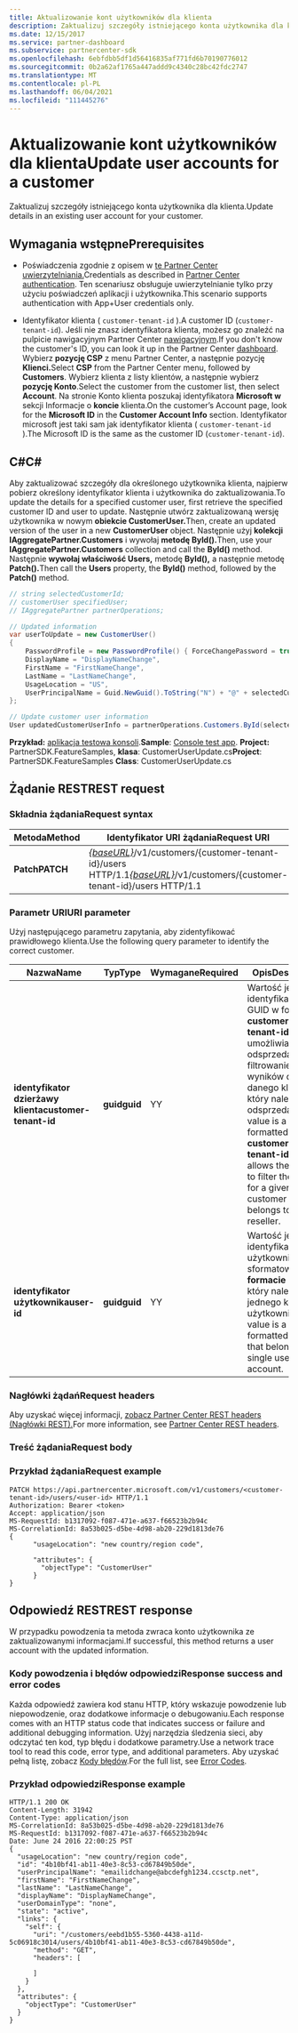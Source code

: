 ```yaml
---
title: Aktualizowanie kont użytkowników dla klienta
description: Zaktualizuj szczegóły istniejącego konta użytkownika dla klienta.
ms.date: 12/15/2017
ms.service: partner-dashboard
ms.subservice: partnercenter-sdk
ms.openlocfilehash: 6ebfdbb5df1d56416835af771fd6b70190776012
ms.sourcegitcommit: 0b2a62af1765a447addd9c4340c28bc42fdc2747
ms.translationtype: MT
ms.contentlocale: pl-PL
ms.lasthandoff: 06/04/2021
ms.locfileid: "111445276"
---
```

# <a name="update-user-accounts-for-a-customer"></a><span data-ttu-id="240b0-103">Aktualizowanie kont użytkowników dla klienta</span><span class="sxs-lookup"><span data-stu-id="240b0-103">Update user accounts for a customer</span></span>

<span data-ttu-id="240b0-104">Zaktualizuj szczegóły istniejącego konta użytkownika dla klienta.</span><span class="sxs-lookup"><span data-stu-id="240b0-104">Update details in an existing user account for your customer.</span></span>

## <a name="prerequisites"></a><span data-ttu-id="240b0-105">Wymagania wstępne</span><span class="sxs-lookup"><span data-stu-id="240b0-105">Prerequisites</span></span>

- <span data-ttu-id="240b0-106">Poświadczenia zgodnie z opisem w [te Partner Center uwierzytelniania.](partner-center-authentication.md)</span><span class="sxs-lookup"><span data-stu-id="240b0-106">Credentials as described in [Partner Center authentication](partner-center-authentication.md).</span></span> <span data-ttu-id="240b0-107">Ten scenariusz obsługuje uwierzytelnianie tylko przy użyciu poświadczeń aplikacji i użytkownika.</span><span class="sxs-lookup"><span data-stu-id="240b0-107">This scenario supports authentication with App+User credentials only.</span></span>

- <span data-ttu-id="240b0-108">Identyfikator klienta ( `customer-tenant-id` ).</span><span class="sxs-lookup"><span data-stu-id="240b0-108">A customer ID (`customer-tenant-id`).</span></span> <span data-ttu-id="240b0-109">Jeśli nie znasz identyfikatora klienta, możesz go znaleźć na pulpicie nawigacyjnym Partner Center [nawigacyjnym](https://partner.microsoft.com/dashboard).</span><span class="sxs-lookup"><span data-stu-id="240b0-109">If you don't know the customer's ID, you can look it up in the Partner Center [dashboard](https://partner.microsoft.com/dashboard).</span></span> <span data-ttu-id="240b0-110">Wybierz **pozycję CSP** z menu Partner Center, a następnie pozycję **Klienci.**</span><span class="sxs-lookup"><span data-stu-id="240b0-110">Select **CSP** from the Partner Center menu, followed by **Customers**.</span></span> <span data-ttu-id="240b0-111">Wybierz klienta z listy klientów, a następnie wybierz **pozycję Konto**.</span><span class="sxs-lookup"><span data-stu-id="240b0-111">Select the customer from the customer list, then select **Account**.</span></span> <span data-ttu-id="240b0-112">Na stronie Konto klienta poszukaj identyfikatora **Microsoft w** sekcji Informacje o **koncie** klienta.</span><span class="sxs-lookup"><span data-stu-id="240b0-112">On the customer’s Account page, look for the **Microsoft ID** in the **Customer Account Info** section.</span></span> <span data-ttu-id="240b0-113">Identyfikator microsoft jest taki sam jak identyfikator klienta ( `customer-tenant-id` ).</span><span class="sxs-lookup"><span data-stu-id="240b0-113">The Microsoft ID is the same as the customer ID  (`customer-tenant-id`).</span></span>

## <a name="c"></a><span data-ttu-id="240b0-114">C\#</span><span class="sxs-lookup"><span data-stu-id="240b0-114">C\#</span></span>

<span data-ttu-id="240b0-115">Aby zaktualizować szczegóły dla określonego użytkownika klienta, najpierw pobierz określony identyfikator klienta i użytkownika do zaktualizowania.</span><span class="sxs-lookup"><span data-stu-id="240b0-115">To update the details for a specified customer user, first retrieve the specified customer ID and user to update.</span></span> <span data-ttu-id="240b0-116">Następnie utwórz zaktualizowaną wersję użytkownika w nowym **obiekcie CustomerUser.**</span><span class="sxs-lookup"><span data-stu-id="240b0-116">Then, create an updated version of the user in a new **CustomerUser** object.</span></span> <span data-ttu-id="240b0-117">Następnie użyj **kolekcji IAggregatePartner.Customers** i wywołaj **metodę ById().**</span><span class="sxs-lookup"><span data-stu-id="240b0-117">Then, use your **IAggregatePartner.Customers** collection and call the **ById()** method.</span></span> <span data-ttu-id="240b0-118">Następnie **wywołaj właściwość Users,** metodę **ById(),** a następnie metodę **Patch().**</span><span class="sxs-lookup"><span data-stu-id="240b0-118">Then call the **Users** property, the **ById()** method, followed by the **Patch()** method.</span></span>

``` csharp
// string selectedCustomerId;
// customerUser specifiedUser;
// IAggregatePartner partnerOperations;

// Updated information
var userToUpdate = new CustomerUser()
{
    PasswordProfile = new PasswordProfile() { ForceChangePassword = true, Password = "testPw@!122B" },
    DisplayName = "DisplayNameChange",
    FirstName = "FirstNameChange",
    LastName = "LastNameChange",
    UsageLocation = "US",
    UserPrincipalName = Guid.NewGuid().ToString("N") + "@" + selectedCustomer.CompanyProfile.Domain.ToString()
};

// Update customer user information
User updatedCustomerUserInfo = partnerOperations.Customers.ById(selectedCustomerId).Users.ById(specifiedUser.Id).Patch(userToUpdate);

```

<span data-ttu-id="240b0-119">**Przykład:** [aplikacja testowa konsoli](console-test-app.md).</span><span class="sxs-lookup"><span data-stu-id="240b0-119">**Sample**: [Console test app](console-test-app.md).</span></span> <span data-ttu-id="240b0-120">**Project:** PartnerSDK.FeatureSamples, **klasa**: CustomerUserUpdate.cs</span><span class="sxs-lookup"><span data-stu-id="240b0-120">**Project**: PartnerSDK.FeatureSamples **Class**: CustomerUserUpdate.cs</span></span>

## <a name="rest-request"></a><span data-ttu-id="240b0-121">Żądanie REST</span><span class="sxs-lookup"><span data-stu-id="240b0-121">REST request</span></span>

### <a name="request-syntax"></a><span data-ttu-id="240b0-122">Składnia żądania</span><span class="sxs-lookup"><span data-stu-id="240b0-122">Request syntax</span></span>

| <span data-ttu-id="240b0-123">Metoda</span><span class="sxs-lookup"><span data-stu-id="240b0-123">Method</span></span>    | <span data-ttu-id="240b0-124">Identyfikator URI żądania</span><span class="sxs-lookup"><span data-stu-id="240b0-124">Request URI</span></span>                                                                                  |
|-----------|----------------------------------------------------------------------------------------------|
| <span data-ttu-id="240b0-125">**Patch**</span><span class="sxs-lookup"><span data-stu-id="240b0-125">**PATCH**</span></span> | <span data-ttu-id="240b0-126">[*{baseURL}*](partner-center-rest-urls.md)/v1/customers/{customer-tenant-id}/users HTTP/1.1</span><span class="sxs-lookup"><span data-stu-id="240b0-126">[*{baseURL}*](partner-center-rest-urls.md)/v1/customers/{customer-tenant-id}/users HTTP/1.1</span></span> |

### <a name="uri-parameter"></a><span data-ttu-id="240b0-127">Parametr URI</span><span class="sxs-lookup"><span data-stu-id="240b0-127">URI parameter</span></span>

<span data-ttu-id="240b0-128">Użyj następującego parametru zapytania, aby zidentyfikować prawidłowego klienta.</span><span class="sxs-lookup"><span data-stu-id="240b0-128">Use the following query parameter to identify the correct customer.</span></span>

| <span data-ttu-id="240b0-129">Nazwa</span><span class="sxs-lookup"><span data-stu-id="240b0-129">Name</span></span>                   | <span data-ttu-id="240b0-130">Typ</span><span class="sxs-lookup"><span data-stu-id="240b0-130">Type</span></span>     | <span data-ttu-id="240b0-131">Wymagane</span><span class="sxs-lookup"><span data-stu-id="240b0-131">Required</span></span> | <span data-ttu-id="240b0-132">Opis</span><span class="sxs-lookup"><span data-stu-id="240b0-132">Description</span></span>                                                                                                                                            |
|------------------------|----------|----------|--------------------------------------------------------------------------------------------------------------------------------------------------------|
| <span data-ttu-id="240b0-133">**identyfikator dzierżawy klienta**</span><span class="sxs-lookup"><span data-stu-id="240b0-133">**customer-tenant-id**</span></span> | <span data-ttu-id="240b0-134">**guid**</span><span class="sxs-lookup"><span data-stu-id="240b0-134">**guid**</span></span> | <span data-ttu-id="240b0-135">Y</span><span class="sxs-lookup"><span data-stu-id="240b0-135">Y</span></span>        | <span data-ttu-id="240b0-136">Wartość jest identyfikatorem GUID w formacie **customer-tenant-id,** który umożliwia odsprzedawcy filtrowanie wyników dla danego klienta, który należy do odsprzedawcy.</span><span class="sxs-lookup"><span data-stu-id="240b0-136">The value is a GUID formatted **customer-tenant-id** that allows the reseller to filter the results for a given customer that belongs to the reseller.</span></span> |
| <span data-ttu-id="240b0-137">**identyfikator użytkownika**</span><span class="sxs-lookup"><span data-stu-id="240b0-137">**user-id**</span></span>            | <span data-ttu-id="240b0-138">**guid**</span><span class="sxs-lookup"><span data-stu-id="240b0-138">**guid**</span></span> | <span data-ttu-id="240b0-139">Y</span><span class="sxs-lookup"><span data-stu-id="240b0-139">Y</span></span>        | <span data-ttu-id="240b0-140">Wartość jest identyfikatorem użytkownika sformatowanym w **formacie** GUID, który należy do jednego konta użytkownika.</span><span class="sxs-lookup"><span data-stu-id="240b0-140">The value is a GUID formatted **user-id** that belongs to a single user account.</span></span>                                                                       |

### <a name="request-headers"></a><span data-ttu-id="240b0-141">Nagłówki żądań</span><span class="sxs-lookup"><span data-stu-id="240b0-141">Request headers</span></span>

<span data-ttu-id="240b0-142">Aby uzyskać więcej informacji, [zobacz Partner Center REST headers (Nagłówki REST).](headers.md)</span><span class="sxs-lookup"><span data-stu-id="240b0-142">For more information, see [Partner Center REST headers](headers.md).</span></span>

### <a name="request-body"></a><span data-ttu-id="240b0-143">Treść żądania</span><span class="sxs-lookup"><span data-stu-id="240b0-143">Request body</span></span>

### <a name="request-example"></a><span data-ttu-id="240b0-144">Przykład żądania</span><span class="sxs-lookup"><span data-stu-id="240b0-144">Request example</span></span>

```http
PATCH https://api.partnercenter.microsoft.com/v1/customers/<customer-tenant-id>/users/<user-id> HTTP/1.1
Authorization: Bearer <token>
Accept: application/json
MS-RequestId: b1317092-f087-471e-a637-f66523b2b94c
MS-CorrelationId: 8a53b025-d5be-4d98-ab20-229d1813de76
{
      "usageLocation": "new country/region code",

      "attributes": {
        "objectType": "CustomerUser"
      }
}
```

## <a name="rest-response"></a><span data-ttu-id="240b0-145">Odpowiedź REST</span><span class="sxs-lookup"><span data-stu-id="240b0-145">REST response</span></span>

<span data-ttu-id="240b0-146">W przypadku powodzenia ta metoda zwraca konto użytkownika ze zaktualizowanymi informacjami.</span><span class="sxs-lookup"><span data-stu-id="240b0-146">If successful, this method returns a user account with the updated information.</span></span>

### <a name="response-success-and-error-codes"></a><span data-ttu-id="240b0-147">Kody powodzenia i błędów odpowiedzi</span><span class="sxs-lookup"><span data-stu-id="240b0-147">Response success and error codes</span></span>

<span data-ttu-id="240b0-148">Każda odpowiedź zawiera kod stanu HTTP, który wskazuje powodzenie lub niepowodzenie, oraz dodatkowe informacje o debugowaniu.</span><span class="sxs-lookup"><span data-stu-id="240b0-148">Each response comes with an HTTP status code that indicates success or failure and additional debugging information.</span></span> <span data-ttu-id="240b0-149">Użyj narzędzia śledzenia sieci, aby odczytać ten kod, typ błędu i dodatkowe parametry.</span><span class="sxs-lookup"><span data-stu-id="240b0-149">Use a network trace tool to read this code, error type, and additional parameters.</span></span> <span data-ttu-id="240b0-150">Aby uzyskać pełną listę, zobacz [Kody błędów](error-codes.md).</span><span class="sxs-lookup"><span data-stu-id="240b0-150">For the full list, see [Error Codes](error-codes.md).</span></span>

### <a name="response-example"></a><span data-ttu-id="240b0-151">Przykład odpowiedzi</span><span class="sxs-lookup"><span data-stu-id="240b0-151">Response example</span></span>

```http
HTTP/1.1 200 OK
Content-Length: 31942
Content-Type: application/json
MS-CorrelationId: 8a53b025-d5be-4d98-ab20-229d1813de76
MS-RequestId: b1317092-f087-471e-a637-f66523b2b94c
Date: June 24 2016 22:00:25 PST
{
  "usageLocation": "new country/region code",
  "id": "4b10bf41-ab11-40e3-8c53-cd67849b50de",
  "userPrincipalName": "emailidchange@abcdefgh1234.ccsctp.net",
  "firstName": "FirstNameChange",
  "lastName": "LastNameChange",
  "displayName": "DisplayNameChange",
  "userDomainType": "none",
  "state": "active",
  "links": {
    "self": {
      "uri": "/customers/eebd1b55-5360-4438-a11d-5c06918c3014/users/4b10bf41-ab11-40e3-8c53-cd67849b50de",
      "method": "GET",
      "headers": [

      ]
    }
  },
  "attributes": {
    "objectType": "CustomerUser"
  }
}
```
